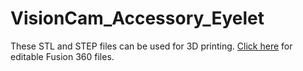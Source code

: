 # VisionCam_Accessory_Eyelet

These STL and STEP files can be used for 3D printing. [Click here](http://a360.co/2yXe8U8) for editable Fusion 360 files.

